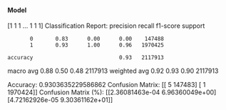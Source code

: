#### Model
[1 1 1 ... 1 1 1]
Classification Report:
              precision    recall  f1-score   support

           0       0.83      0.00      0.00    147488
           1       0.93      1.00      0.96   1970425

    accuracy                           0.93   2117913
   macro avg       0.88      0.50      0.48   2117913
weighted avg       0.92      0.93      0.90   2117913

Accuracy: 0.9303635229586862
Confusion Matrix:
[[      5  147483]
 [      1 1970424]]
Confusion Matrix (%):
[[2.36081463e-04 6.96360049e+00]
 [4.72162926e-05 9.30361162e+01]]
